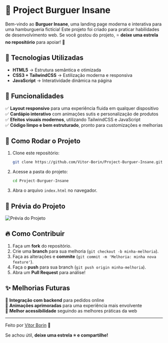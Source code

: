# 🍔 Project Burguer Insane

Bem-vindo ao **Burguer Insane**, uma landing page moderna e interativa para uma hamburgueria fictícia! Este projeto foi criado para praticar habilidades de desenvolvimento web.
Se você gostou do projeto, ⭐ **deixe uma estrela no repositório** para apoiar! 🚀

## 🚀 Tecnologias Utilizadas

- **HTML5** → Estrutura semântica e otimizada
- **CSS3 + TailwindCSS** → Estilização moderna e responsiva
- **JavaScript** → Interatividade dinâmica na página

## 🎨 Funcionalidades

✅ **Layout responsivo** para uma experiência fluida em qualquer dispositivo  
✅ **Cardápio interativo** com animações sutis e personalização de produtos  
✅ **Efeitos visuais modernos**, utilizando TailwindCSS e JavaScript  
✅ **Código limpo e bem estruturado**, pronto para customizações e melhorias  

## 📂 Como Rodar o Projeto

1. Clone este repositório:
   ```bash
   git clone https://github.com/Vitor-Borin/Project-Burguer-Insane.git
   ```
2. Acesse a pasta do projeto:
   ```bash
   cd Project-Burguer-Insane
   ```
3. Abra o arquivo `index.html` no navegador.

## 📸 Prévia do Projeto

![Prévia do Projeto](https://github.com/user-attachments/assets/3069c50e-0024-4713-82ac-1882be727659)

## 🔥 Como Contribuir

1. Faça um **fork** do repositório.
2. Crie uma **branch** para sua melhoria (`git checkout -b minha-melhoria`).
3. Faça as alterações e **commite** (`git commit -m 'Melhoria: minha nova feature'`).
4. Faça o **push** para sua branch (`git push origin minha-melhoria`).
5. Abra um **Pull Request** para análise!

## ✨ Melhorias Futuras

🔹 **Integração com backend** para pedidos online  
🔹 **Animações aprimoradas** para uma experiência mais envolvente  
🔹 **Melhor acessibilidade** seguindo as melhores práticas da web  

---

Feito por [Vitor Borin](https://github.com/Vitor-Borin) 🚀

Se achou útil, **deixe uma estrela ⭐ e compartilhe!**

